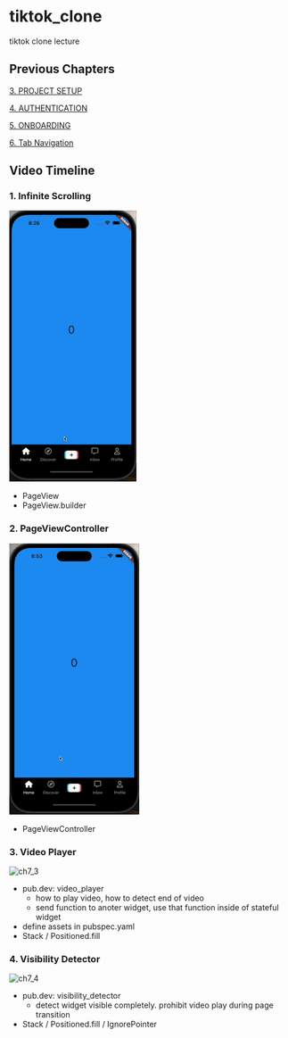 # tiktok_clone

tiktok clone lecture

## Previous Chapters
[3. PROJECT SETUP](https://github.com/yuriyaya/tiktok_clone/tree/ch3)

[4. AUTHENTICATION](https://github.com/yuriyaya/tiktok_clone/tree/ch4)

[5. ONBOARDING](https://github.com/yuriyaya/tiktok_clone/tree/ch5)

[6. Tab Navigation](https://github.com/yuriyaya/tiktok_clone/tree/ch6)
## Video Timeline
### 1. Infinite Scrolling
![ch7_1](./doc/img/ch7_1.gif)
* PageView
* PageView.builder
### 2. PageViewController
![ch7_2](./doc/img/ch7_2.gif)
* PageViewController
### 3. Video Player
![ch7_3](./doc/img/ch7_3.gif)
* pub.dev: video_player
  * how to play video, how to detect end of video
  * send function to anoter widget, use that function inside of stateful widget
* define assets in pubspec.yaml
* Stack / Positioned.fill
### 4. Visibility Detector
![ch7_4](./doc/img/ch7_4.gif)
* pub.dev: visibility_detector
  * detect widget visible completely. prohibit video play during page transition
* Stack / Positioned.fill / IgnorePointer
  
